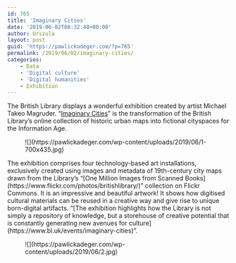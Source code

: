 ```yaml
---
id: 765
title: 'Imaginary Cities'
date: '2019-06-02T08:32:48+00:00'
author: Urszula
layout: post
guid: 'https://pawlickadeger.com/?p=765'
permalink: /2019/06/02/imaginary-cities/
categories:
    - Data
    - 'Digital culture'
    - 'Digital humanities'
    - Exhibition
---
```


The British Library displays a wonderful exhibition created by artist Michael Takeo Magruder. “[Imaginary Cities](https://www.bl.uk/press-releases/2019/april/imaginary-cities)” is the transformation of the British Library’s online collection of historic urban maps into fictional cityspaces for the Information Age.

<figure class="wp-block-image">![](https://pawlickadeger.com/wp-content/uploads/2019/06/1-700x435.jpg)</figure>The exhibition comprises four technology-based art installations, exclusively created using images and metadata of 19th-century city maps drawn from the Library’s “[One Million Images from Scanned Books](https://www.flickr.com/photos/britishlibrary/)” collection on Flickr Commons. It is an impressive and beautiful artwork! It shows how digitised cultural materials can be reused in a creative way and give rise to unique born-digital artifacts. “[The exhibition highlights how the Library is not simply a repository of knowledge, but a storehouse of creative potential that is constantly generating new avenues for culture](https://www.bl.uk/events/imaginary-cities)”.

<figure class="wp-block-image">![](https://pawlickadeger.com/wp-content/uploads/2019/06/2.jpg)</figure>